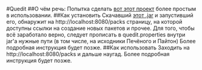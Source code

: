 #Quedit
##О чём речь:
Попытка сделать <a href="https://bitbucket.org/pecheny/chgksuite">вот этот проект</a> более простым в использовании.
##Как установить
Скачавший <a href="https://www.google.ru/?gws_rd=ssl#newwindow=1&q=мамо+чому+я+урод">этот .jar</a> и запустивший его, обнаружит на http://localhost:8080/packs страницу, на которой доступны ссылки на создание новых пакетов и прочее.
Для того, чтобы всё заработало верно, следует прописать в quedit.properties внутри jar'a нужные пути (в том числе, на исходники Печёного и Пайтон)
Более подробная инструкция будет позже.
##Как использовать
Заходить на http://localhost:8080/packs и дальше наугад.
Более подробная инструкция будет позже.
